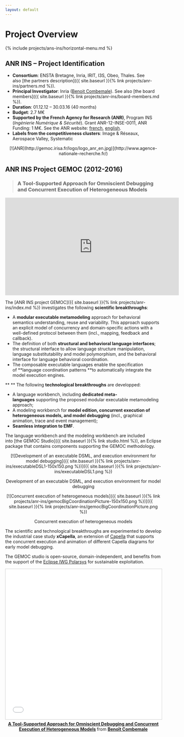 ```yaml
---
layout: default
---
```


# Project Overview

{% include projects/ans-ins/horizontal-menu.md %}

## ANR INS – Project Identification

- **Consortium**: ENSTA Bretagne, Inria, IRIT, I3S, Obeo, Thales. See also [the partners description]({{ site.baseurl }}{% link projects/anr-ins/partners.md %}).
- **Principal Investigator**: Inria ([Benoit Combemale](http://people.irisa.fr/Benoit.Combemale/)). See also [the board members]({{ site.baseurl }}{% link projects/anr-ins/board-members.md %}).
- **Duration**: 01.12.12 – 30.03.16 (40 months)
- **Budget**: 2.7 M€
- **Supported by the French Agency for Research (ANR)**, Program INS (*Ingénierie Numérique & Sécurité*). Grant ANR-12-INSE-0011, ANR Funding: 1 M€. See the ANR website: [french](http://www.agence-nationale-recherche.fr/projet-anr/?tx_lwmsuivibilan_pi2%5BCODE%5D=ANR-12-INSE-0011), [english](http://www.agence-nationale-recherche.fr/en/anr-funded-project/?tx_lwmsuivibilan_pi2%5BCODE%5D=ANR-12-INSE-0011).
- **Labels from the competitiveness clusters**: Image & Réseaux, Aerospace Valley, Systematic

<div style="text-align: center; max-width: 100%;" markdown="1">
[![ANR](http://gemoc.irisa.fr/logo/logo_anr_en.jpg)](http://www.agence-nationale-recherche.fr/)
</div>

## ANR INS Project GEMOC (2012-2016)

> ### A Tool-Supported Approach for Omniscient Debugging and Concurrent Execution of Heterogeneous Models

<div style="text-align: center; max-width: 100%;">
<iframe width="560" height="315" src="https://www.youtube.com/embed/Tk5DecseYOg" frameborder="0" allowfullscreen></iframe>
</div>

The [ANR INS project GEMOC]({{ site.baseurl }}{% link projects/anr-ins/index.md %}) investigates the following **scientific breakthroughs**:

- A **modular executable metamodeling** approach for behavioral semantics understanding, reuse and variability. This approach supports an explicit model of concurrency and domain-specific actions with a well-defined protocol between them (incl., mapping, feedback and callback).
- The definition of both **structural and behavioral language interfaces**; the structural interface to allow language structure manipulation, language substitutability and model polymorphism, and the behavioral interface for language behavioral coordination.
- The composable executable languages enable the specification of **language coordination patterns **to automatically integrate the model execution engines.

** **
The following **technological breakthroughs** are developped:

- A language workbench, including **dedicated meta-languages** supporting the proposed modular executable metamodeling approach;
- A modeling workbench for **model edition, concurrent execution of heterogeneous models, and model debugging** (incl., graphical animation, trace and event management);
- **Seamless integration to EMF**.

The language workbench and the modeling workbench are included into [the GEMOC Studio]({{ site.baseurl }}{% link studio.html %}), an Eclipse package that contains components supporting the GEMOC methodology.

<div style="text-align: center; max-width: 100%;" markdown="1">
[![Development of an executable DSML, and execution environment for model debugging]({{ site.baseurl }}{% link projects/anr-ins/executableDSL1-150x150.png %})]({{ site.baseurl }}{% link projects/anr-ins/executableDSL1.png %})

Development of an executable DSML, and execution environment for model debugging
</div>

<div style="text-align: center; max-width: 100%;" markdown="1">
[![Concurrent execution of heterogeneous models]({{ site.baseurl }}{% link projects/anr-ins/gemocBigCoordinationPicture-150x150.png %})]({{ site.baseurl }}{% link projects/anr-ins/gemocBigCoordinationPicture.png %})

Concurrent execution of heterogeneous models
</div>

The scientific and technological breakthroughs are experimented to develop the industrial case study **xCapella**, an extension of [Capella](https://www.polarsys.org/capella/) that supports the concurrent execution and animation of different Capella diagrams for early model debugging.

The GEMOC studio is open-source, domain-independent, and benefits from the support of the [Eclipse IWG Polarsys](http://polarsys.org/) for sustainable exploitation.

<div style="text-align: center; max-width: 100%;">
<iframe src="//www.slideshare.net/slideshow/embed_code/key/kRa3jZqj7pV8wV" width="595" height="485" frameborder="0" marginwidth="0" marginheight="0" scrolling="no" style="border:1px solid #CCC; border-width:1px; margin-bottom:5px; max-width: 100%;" allowfullscreen> </iframe> <div style="margin-bottom:5px"> <strong> <a href="//www.slideshare.net/BenotCombemale/a-toolsupported-approach-for-omniscient-debugging-and-concurrent-execution-of-heterogeneous-models-60157232" title="A Tool-Supported Approach for Omniscient Debugging and Concurrent Execution of Heterogeneous Models" target="\_blank">A Tool-Supported Approach for Omniscient Debugging and Concurrent Execution of Heterogeneous Models</a> </strong> from <strong><a target="\_blank" href="//www.slideshare.net/BenotCombemale">Benoît Combemale</a></strong> </div>
</div>
